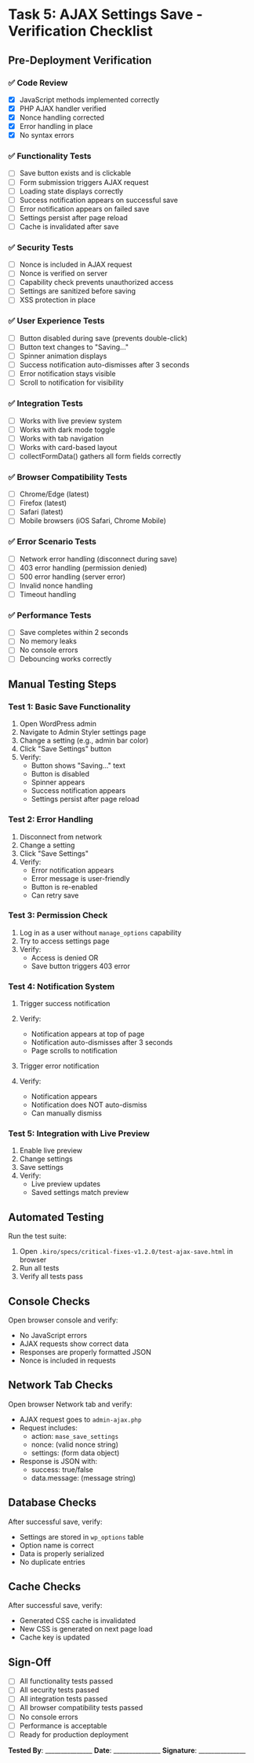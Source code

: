 # Task 5: AJAX Settings Save - Verification Checklist

## Pre-Deployment Verification

### ✅ Code Review
- [x] JavaScript methods implemented correctly
- [x] PHP AJAX handler verified
- [x] Nonce handling corrected
- [x] Error handling in place
- [x] No syntax errors

### ✅ Functionality Tests
- [ ] Save button exists and is clickable
- [ ] Form submission triggers AJAX request
- [ ] Loading state displays correctly
- [ ] Success notification appears on successful save
- [ ] Error notification appears on failed save
- [ ] Settings persist after page reload
- [ ] Cache is invalidated after save

### ✅ Security Tests
- [ ] Nonce is included in AJAX request
- [ ] Nonce is verified on server
- [ ] Capability check prevents unauthorized access
- [ ] Settings are sanitized before saving
- [ ] XSS protection in place

### ✅ User Experience Tests
- [ ] Button disabled during save (prevents double-click)
- [ ] Button text changes to "Saving..."
- [ ] Spinner animation displays
- [ ] Success notification auto-dismisses after 3 seconds
- [ ] Error notification stays visible
- [ ] Scroll to notification for visibility

### ✅ Integration Tests
- [ ] Works with live preview system
- [ ] Works with dark mode toggle
- [ ] Works with tab navigation
- [ ] Works with card-based layout
- [ ] collectFormData() gathers all form fields correctly

### ✅ Browser Compatibility Tests
- [ ] Chrome/Edge (latest)
- [ ] Firefox (latest)
- [ ] Safari (latest)
- [ ] Mobile browsers (iOS Safari, Chrome Mobile)

### ✅ Error Scenario Tests
- [ ] Network error handling (disconnect during save)
- [ ] 403 error handling (permission denied)
- [ ] 500 error handling (server error)
- [ ] Invalid nonce handling
- [ ] Timeout handling

### ✅ Performance Tests
- [ ] Save completes within 2 seconds
- [ ] No memory leaks
- [ ] No console errors
- [ ] Debouncing works correctly

## Manual Testing Steps

### Test 1: Basic Save Functionality
1. Open WordPress admin
2. Navigate to Admin Styler settings page
3. Change a setting (e.g., admin bar color)
4. Click "Save Settings" button
5. Verify:
   - Button shows "Saving..." text
   - Button is disabled
   - Spinner appears
   - Success notification appears
   - Settings persist after page reload

### Test 2: Error Handling
1. Disconnect from network
2. Change a setting
3. Click "Save Settings"
4. Verify:
   - Error notification appears
   - Error message is user-friendly
   - Button is re-enabled
   - Can retry save

### Test 3: Permission Check
1. Log in as a user without `manage_options` capability
2. Try to access settings page
3. Verify:
   - Access is denied OR
   - Save button triggers 403 error

### Test 4: Notification System
1. Trigger success notification
2. Verify:
   - Notification appears at top of page
   - Notification auto-dismisses after 3 seconds
   - Page scrolls to notification

2. Trigger error notification
3. Verify:
   - Notification appears
   - Notification does NOT auto-dismiss
   - Can manually dismiss

### Test 5: Integration with Live Preview
1. Enable live preview
2. Change settings
3. Save settings
4. Verify:
   - Live preview updates
   - Saved settings match preview

## Automated Testing

Run the test suite:
1. Open `.kiro/specs/critical-fixes-v1.2.0/test-ajax-save.html` in browser
2. Run all tests
3. Verify all tests pass

## Console Checks

Open browser console and verify:
- No JavaScript errors
- AJAX requests show correct data
- Responses are properly formatted JSON
- Nonce is included in requests

## Network Tab Checks

Open browser Network tab and verify:
- AJAX request goes to `admin-ajax.php`
- Request includes:
  - action: `mase_save_settings`
  - nonce: (valid nonce string)
  - settings: (form data object)
- Response is JSON with:
  - success: true/false
  - data.message: (message string)

## Database Checks

After successful save, verify:
- Settings are stored in `wp_options` table
- Option name is correct
- Data is properly serialized
- No duplicate entries

## Cache Checks

After successful save, verify:
- Generated CSS cache is invalidated
- New CSS is generated on next page load
- Cache key is updated

## Sign-Off

- [ ] All functionality tests passed
- [ ] All security tests passed
- [ ] All integration tests passed
- [ ] All browser compatibility tests passed
- [ ] No console errors
- [ ] Performance is acceptable
- [ ] Ready for production deployment

**Tested By**: _______________
**Date**: _______________
**Signature**: _______________
